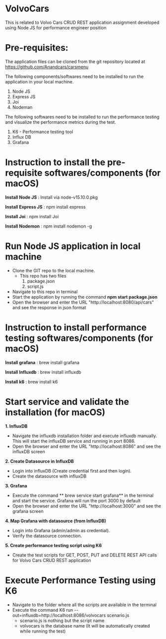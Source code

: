 # VolvoCars
This is related to Volvo Cars CRUD REST application assignment developed using Node JS for performance engineer position

# Pre-requisites:
The application files can be cloned from the git repository located at 
https://github.com/Anandcars/carsmenu

The following components/softwares need to be installed to run the application in your local machine.
1. Node JS
2. Express JS
3. Joi
4. Nodeman

The following softwares need to be installed to run the performance testing and visualize the performance metrics during the test.
1. K6 - Performance testing tool
2. Influx DB
3. Grafana

# Instruction to install the pre-requisite softwares/components (for macOS)

**Install Node JS** :
Install via node-v15.10.0.pkg

**Install Express JS** :
npm install express

**Install Joi** :
npm install Joi

**Install Nodemon** :
npm install nodemon -g

# Run Node JS application in local machine
* Clone the GIT repo to the local machine.
     * This repo has two files
          1. package.json
          2. script.js
* Navigate to this repo in terminal
* Start the application by running the command 
**npm start package.json**
* Open the browser and enter the URL "http://localhost:8080/api/cars" and see the response in json format

# Instruction to install performance testing softwares/components (for macOS)

**Install grafana** :
brew install grafana

**Install Influxdb** :
brew install influxdb

**Install k6** :
brew install k6

# Start service and validate the installation (for macOS)
**1. InfluxDB**
* Navigate the influxdb installation folder and execute influxdb manually. This will start the influxDB service and running in port 8086.
* Open the browser and enter the URL "http://localhost:8086" and see the influxDB screen

**2. Create Datasource in InfluxDB**
* Login into influxDB (Create credential first and then login). 
* Create the datasource with influxDB

**3. Grafana**
* Execute the command ** brew service start grafana** in the terminal and start the service. Grafana will run the port 3000 by default
* Open the browser and enter the URL "http://localhost:3000" and see the grafana screen

**4. Map Grafana with datasource (from InfluxDB)**
* Login into Grafana (admin/admin as credential). 
* Verify the datasource connection.

**5. Create performance testing script using K6**
* Create the test scripts for GET, POST, PUT and DELETE REST API calls for Volvo Cars CRUD REST application

# Execute Performance Testing using K6
* Navigate to the folder where all the scripts are available in the terminal
* Execute the command K6 run --out=influxdb=http://localhost:8086/volvocars scenario.js
    * scenario.js is nothing but the script name
    * volvocars is the database name (It will be automatically created while running the test)     


